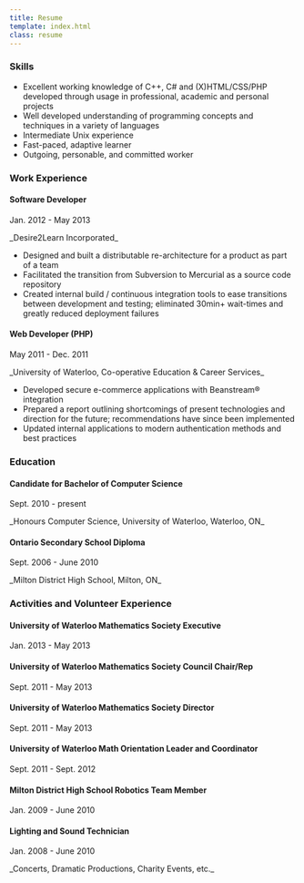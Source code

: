 ```yaml
---
title: Resume
template: index.html
class: resume
---
```


### Skills

*   Excellent working knowledge of C++, C# and (X)HTML/CSS/PHP developed through usage in professional, academic and personal projects
*   Well developed understanding of programming concepts and techniques in a variety of languages
*   Intermediate Unix experience
*   Fast-paced, adaptive learner
*   Outgoing, personable, and committed worker


### Work Experience

#### Software Developer
<p class="date">Jan. 2012 - May 2013</p>

<p class="details">_Desire2Learn Incorporated_</p>

*   Designed and built a distributable re-architecture for a product as part of a team
*   Facilitated the transition from Subversion to Mercurial as a source code repository
*   Created internal build / continuous integration tools to ease transitions between development and testing; eliminated 30min+ wait-times and greatly reduced deployment failures

#### Web Developer (PHP)
<p class="date">May 2011 - Dec. 2011</p>

<p class="details">_University of Waterloo, Co-operative Education &amp; Career Services_</p>

*   Developed secure e-commerce applications with Beanstream&reg; integration
*   Prepared a report outlining shortcomings of present technologies and direction for the future; recommendations have since been implemented
*   Updated internal applications to modern authentication methods and best practices


### Education

#### Candidate for Bachelor of Computer Science
<p class="date">Sept. 2010 - present</p>

<p class="details">_Honours Computer Science, University of Waterloo, Waterloo, ON_</p>

#### Ontario Secondary School Diploma
<p class="date">Sept. 2006 - June 2010</p>
<p class="details">_Milton District High School, Milton, ON_</p>


### Activities and Volunteer Experience

#### University of Waterloo Mathematics Society Executive
<p class="date">Jan. 2013 - May 2013</p>

#### University of Waterloo Mathematics Society Council Chair/Rep
<p class="date">Sept. 2011 - May 2013</p>

#### University of Waterloo Mathematics Society Director
<p class="date">Sept. 2011 - May 2013</p>

#### University of Waterloo Math Orientation Leader and Coordinator
<p class="date">Sept. 2011 - Sept. 2012</p>

#### Milton District High School Robotics Team Member
<p class="date">Jan. 2009 - June 2010</p>

#### Lighting and Sound Technician
<p class="date">Jan. 2008 - June 2010</p>

<p class="details">_Concerts, Dramatic Productions, Charity Events, etc._</p>

